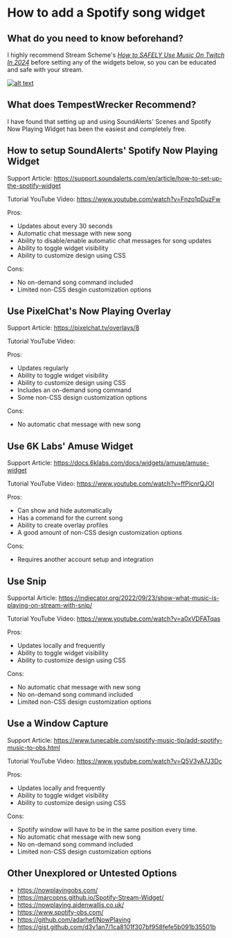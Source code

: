 # How to add a Spotify song widget

## What do you need to know beforehand? 
I highly recommend Stream Scheme's [*How to SAFELY Use Music On Twitch In 2024*](https://www.youtube.com/watch?v=v8IJJAm5-YQ) before setting any of the widgets below, so you can be educated and safe with your stream. 

<a href="https://www.youtube.com/watch?v=v8IJJAm5-YQ" target="_blank">[![alt text](https://img.youtube.com/vi/v8IJJAm5-YQ/0.jpg)](https://www.youtube.com/watch?v=v8IJJAm5-YQ)</a>

## What does TempestWrecker Recommend? 
I have found that setting up and using SoundAlerts' Scenes and Spotify Now Playing Widget has been the easiest and completely free. 

## How to setup SoundAlerts' Spotify Now Playing Widget
Support Article: https://support.soundalerts.com/en/article/how-to-set-up-the-spotify-widget 

Tutorial YouTube Video: https://www.youtube.com/watch?v=Fnzo1pDuzFw

Pros: 
* Updates about every 30 seconds 
* Automatic chat message with new song 
* Ability to disable/enable automatic chat messages for song updates 
* Ability to toggle widget visibility 
* Ability to customize design using CSS 

Cons: 
* No on-demand song command included 
* Limited non-CSS desgin customization options 

## Use PixelChat's Now Playing Overlay 
Support Article: https://pixelchat.tv/overlays/8

Tutorial YouTube Video: 

Pros: 
* Updates regularly
* Ability to toggle widget visibility 
* Ability to customize design using CSS 
* Includes an on-demand song command 
* Some non-CSS design customization options 

Cons: 
* No automatic chat message with new song 

## Use 6K Labs' Amuse Widget  
Support Article: https://docs.6klabs.com/docs/widgets/amuse/amuse-widget 

Tutorial YouTube Video: https://www.youtube.com/watch?v=ffPicnrQJOI

Pros: 
* Can show and hide automatically 
* Has a command for the current song 
* Ability to create overlay profiles 
* A good amount of non-CSS design customization options

Cons: 
* Requires another account setup and integration

## Use Snip 
Supportal Article: https://indiecator.org/2022/09/23/show-what-music-is-playing-on-stream-with-snip/

Tutorial YouTube Video: https://www.youtube.com/watch?v=a0xVDFATqas

Pros: 
* Updates locally and frequently 
* Ability to toggle widget visibility 
* Ability to customize design using CSS 

Cons: 
* No automatic chat message with new song 
* No on-demand song command included 
* Limited non-CSS design customization options 

## Use a Window Capture 
Support Article: https://www.tunecable.com/spotify-music-tip/add-spotify-music-to-obs.html 

Tutorial YouTube Video: https://www.youtube.com/watch?v=Q5V3yA7J3Dc 

Pros: 
* Updates locally and frequently 
* Ability to toggle widget visibility 
* Ability to customize design using CSS 

Cons: 
* Spotify window will have to be in the same position every time.
* No automatic chat message with new song 
* No on-demand song command included 
* Limited non-CSS design customization options 

## Other Unexplored or Untested Options 
* https://nowplayingobs.com/
* https://marcopns.github.io/Spotify-Stream-Widget/ 
* https://nowplaying.aidenwallis.co.uk/ 
* https://www.spotify-obs.com/ 
* https://github.com/adarhef/NowPlaying 
* https://gist.github.com/d3v1an7/1ca8101f307bf958fefe5b091b35501b